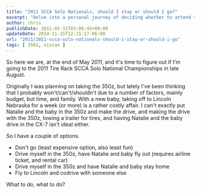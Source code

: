 ```yaml
---
title: "2011 SCCA Solo Nationals, should I stay or should I go?"
excerpt: "Delve into a personal journey of deciding whether to attend the 2011 Tire Rack SCCA Solo National Championships amidst budget and family consideration..."
author: chris
publishDate: 2011-05-31T03:06:45+00:00
updateDate: 2024-11-15T12:15:17-06:00
url: "2011/2011-scca-solo-nationals-should-i-stay-or-should-i-go"
tags: [ 350z, nissan ]
---
```


So here we are, at the end of May 2011, and it's time to figure out if I'm going to the 2011 Tire Rack SCCA Solo National Championships in late August.

Originally I was planning on taking the 350z, but lately I've been thinking that I probably won't/can't/shouldn't due to a number of factors, mainly budget, but time, and family. With a new baby, taking off to Lincoln Nebraska for a week (or more) is a rather costly affair. I can't exactly put Natalie and the baby in the 350z and make the drive, and making the drive with the 350z, towing a trailer for tires, and having Natalie and the baby drive in the CX-7 isn't ideal either.

So I have a couple of options. 
- Don't go (least expensive option, also least fun)
- Drive myself in the 350z, have Natalie and baby fly out (requires airline ticket, and rental car)
- Drive myself in the 350z and have Natalie and baby stay home
- Fly to Lincoln and codrive with someone else

What to do, what to do?

